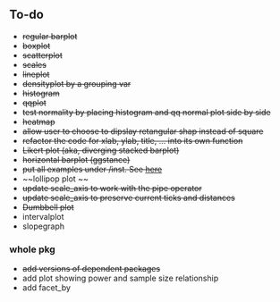 ## To-do


* ~~regular barplot~~
* ~~boxplot~~
* ~~scatterplot~~
* ~~scales~~
* ~~lineplot~~
* ~~densityplot by a grouping var~~
* ~~histogram~~
* ~~qqplot~~
* ~~test normality by placing histogram and qq normal plot side by side~~
* ~~heatmap~~
* ~~allow user to choose to dipslay retangular shap instead of square~~
* ~~refactor the code for xlab, ylab, title, ... into its own function~~
* ~~Likert plot (aka, diverging stacked barplot)~~
* ~~horizontal barplot (ggstance)~~
* ~~put all examples under /inst. See [here](https://github.com/jrnold/ggthemes/tree/master/inst)~~
* ~~lollipop plot ~~
* ~~update scale_axis to work with the pipe operator~~ 
* ~~update scale_axis to preserve current ticks and distances~~
* ~~Dumbbell plot~~
* intervalplot
* slopegraph

### whole pkg
* ~~add versions of dependent packages~~
* add plot showing power and sample size relationship
* add facet_by
 

